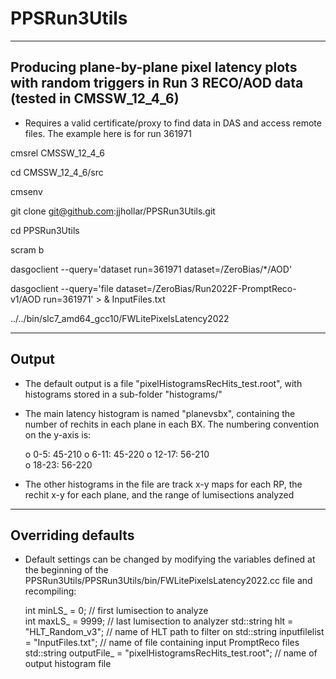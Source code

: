 # PPSRun3Utils

----------------------------------------------------------------
Producing plane-by-plane pixel latency plots with random 
triggers in Run 3 RECO/AOD data (tested in CMSSW_12_4_6)
----------------------------------------------------------------

   * Requires a valid certificate/proxy to find data in DAS and access 
     remote files. The example here is for run 361971

cmsrel CMSSW_12_4_6

cd CMSSW_12_4_6/src

cmsenv

git clone git@github.com:jjhollar/PPSRun3Utils.git

cd PPSRun3Utils

scram b

dasgoclient --query='dataset run=361971 dataset=/ZeroBias/*/AOD'

dasgoclient --query='file dataset=/ZeroBias/Run2022F-PromptReco-v1/AOD run=361971' > & InputFiles.txt

../../bin/slc7_amd64_gcc10/FWLitePixelsLatency2022

----------------------------------------------------------------
Output
----------------------------------------------------------------

   * The default output is a file "pixelHistogramsRecHits_test.root", with histograms 
     stored in a sub-folder "histograms/"

   * The main latency histogram is named "planevsbx", containing the number of rechits in each 
     plane in each BX. The numbering convention on the y-axis is:

     o 0-5:   	45-210
     o 6-11:	45-220
     o 12-17: 	56-210  
     o 18-23:	56-220

   * The other histograms in the file are track x-y maps for each RP, the rechit x-y for each plane, and the 
     range of lumisections analyzed

----------------------------------------------------------------
Overriding defaults
----------------------------------------------------------------
 
   * Default settings can be changed by modifying the variables defined at the beginning of the 
     PPSRun3Utils/PPSRun3Utils/bin/FWLitePixelsLatency2022.cc file and recompiling: 

     int minLS_ = 0;	// first lumisection to analyze				      
     int maxLS_ = 9999; // last lumisection to analyzer
     std::string hlt = "HLT_Random_v3"; // name of HLT path to filter on
     std::string inputfilelist = "InputFiles.txt"; // name of file containing input PromptReco files
     std::string outputFile_ = "pixelHistogramsRecHits_test.root"; // name of output histogram file


